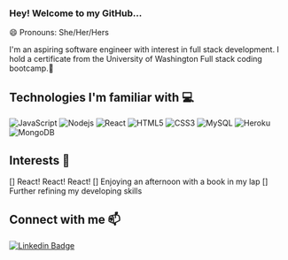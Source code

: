 ### Hey! Welcome to my GitHub...

<!--
**lpatino1/lpatino1** is a ✨ _special_ ✨ repository because its `README.md` (this file) appears on your GitHub profile.

Here are some ideas to get you started:

- 🔭 I’m currently working on ...
- 🌱 I’m currently learning ...
- 👯 I’m looking to collaborate on ...
- 🤔 I’m looking for help with ...
- 💬 Ask me about ...
- 📫 How to reach me: ...
- 😄 Pronouns: ...
- ⚡ Fun fact: ...
-->
😄 Pronouns: She/Her/Hers

I'm an aspiring software engineer with interest in full stack development. I hold a certificate from the University of Washington Full stack coding bootcamp.:school: 


Technologies I'm familiar with :computer:
---

![JavaScript](https://img.shields.io/badge/-JavaScript-black?style=flat-square&logo=javascript)
![Nodejs](https://img.shields.io/badge/-Nodejs-black?style=flat-square&logo=Node.js)
![React](https://img.shields.io/badge/-React-black?style=flat-square&logo=react)
![HTML5](https://img.shields.io/badge/-HTML5-E34F26?style=flat-square&logo=html5&logoColor=white)
![CSS3](https://img.shields.io/badge/-CSS3-1572B6?style=flat-square&logo=css3)
![MySQL](https://img.shields.io/badge/-MySQL-black?style=flat-square&logo=mysql)
![Heroku](https://img.shields.io/badge/-Heroku-430098?style=flat-square&logo=heroku)
![MongoDB](https://img.shields.io/badge/-MongoDB-black?style=flat-square&logo=mongodb)

Interests 🤔
---
[] React! React! React!
[] Enjoying an afternoon with a book in my lap
[] Further refining my developing skills

Connect with me :mailbox:
---
[![Linkedin Badge](https://img.shields.io/badge/-lpatino1-blue?style=flat-square&logo=Linkedin&logoColor=white&link=https://www.linkedin.com/in/lesli-patino-02a079251/)](https://www.linkedin.com/in/lesli-patino-02a079251/)
